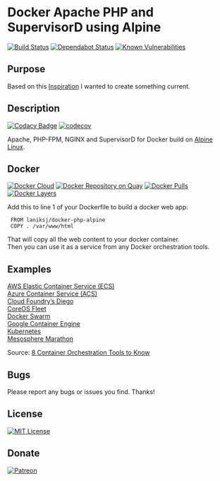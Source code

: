 # Docker Apache PHP and SupervisorD using Alpine
[![Build Status](https://travis-ci.org/LanikSJ/docker-php-alpine.svg?branch=master)](https://travis-ci.org/LanikSJ/docker-php-alpine)
[![Dependabot Status](https://api.dependabot.com/badges/status?host=github&repo=LanikSJ/docker-php-alpine)](https://dependabot.com)
[![Known Vulnerabilities](https://snyk.io/test/github/LanikSJ/docker-php-alpine/badge.svg?targetFile=/docs/Gemfile.lock)](https://snyk.io/test/github/LanikSJ/docker-php-alpine?targetFile=/docs/Gemfile.lock)

## Purpose
Based on this [Inspiration](https://github.com/TrafeX/docker-php-nginx) I wanted to create something current.

## Description
[![Codacy Badge](https://api.codacy.com/project/badge/Grade/3fd126b036ab4be2a61ab822b982247e)](https://www.codacy.com/app/Lanik/docker-php-alpine?utm_source=github.com&amp;utm_medium=referral&amp;utm_content=LanikSJ/docker-php-alpine&amp;utm_campaign=Badge_Grade)
[![codecov](https://codecov.io/gh/LanikSJ/docker-php-alpine/branch/master/graph/badge.svg)](https://codecov.io/gh/LanikSJ/docker-php-alpine)

Apache, PHP-FPM, NGINX and SupervisorD for Docker build on [Alpine Linux](http://www.alpinelinux.org/).

## Docker
[![Docker Cloud](https://img.shields.io/docker/cloud/automated/laniksj/docker-php-alpine.svg?style=flat)](https://hub.docker.com/u/laniksj)
[![Docker Repository on Quay](https://quay.io/repository/laniksj/docker-php-alpine/status "Docker Repository on Quay")](https://quay.io/repository/laniksj/docker-php-alpine)
[![Docker Pulls](https://img.shields.io/docker/pulls/laniksj/docker-php-alpine.svg?style=flat)](https://hub.docker.com/u/laniksj)
[![Docker Layers](https://images.microbadger.com/badges/image/laniksj/docker-php-alpine.svg)](https://microbadger.com/images/laniksj/docker-php-alpine "Get your own image badge on microbadger.com")

Add this to line 1 of your Dockerfile to build a docker web app:

     FROM laniksj/docker-php-alpine
     COPY . /var/www/html

That will copy all the web content to your docker container.  
Then you can use it as a service from any Docker orchestration tools.

## Examples
[AWS Elastic Container Service (ECS)](https://aws.amazon.com/ecs/)  
[Azure Container Service (ACS)](https://azure.microsoft.com/en-us/blog/azure-container-service-preview/)  
[Cloud Foundry’s Diego](https://docs.cloudfoundry.org/concepts/diego/diego-architecture.html)  
[CoreOS Fleet](https://coreos.com/using-coreos/clustering/)  
[Docker Swarm](https://www.docker.com/products/docker-swarm)  
[Google Container Engine](https://cloud.google.com/container-engine/)  
[Kubernetes](https://kubernetes.io)  
[Mesosphere Marathon](https://mesosphere.github.io/marathon/)  

Source: [8 Container Orchestration Tools to Know](https://www.linux.com/NewS/8-OPEN-SOURCE-CONTAINER-ORCHESTRATION-TOOLS-KNOW)

## Bugs
Please report any bugs or issues you find. Thanks!

## License
[![MIT License](https://img.shields.io/badge/license-MIT-blue)](https://en.wikipedia.org/wiki/MIT_License)

## Donate
[![Patreon](https://img.shields.io/badge/patreon-donate-red.svg)](https://www.patreon.com/laniksj/overview)

